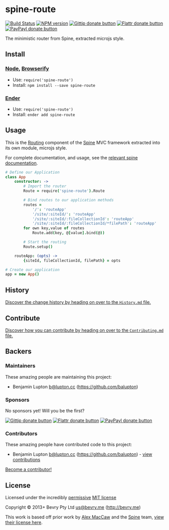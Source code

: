 
<!-- TITLE/ -->

# spine-route

<!-- /TITLE -->


<!-- BADGES/ -->

[![Build Status](http://img.shields.io/travis-ci/bevry/spine-route.png?branch=master)](http://travis-ci.org/bevry/spine-route "Check this project's build status on TravisCI")
[![NPM version](http://badge.fury.io/js/spine-route.png)](https://npmjs.org/package/spine-route "View this project on NPM")
[![Gittip donate button](http://img.shields.io/gittip/bevry.png)](https://www.gittip.com/bevry/ "Donate weekly to this project using Gittip")
[![Flattr donate button](http://img.shields.io/flattr/donate.png?color=yellow)](http://flattr.com/thing/344188/balupton-on-Flattr "Donate monthly to this project using Flattr")
[![PayPayl donate button](http://img.shields.io/paypal/donate.png?color=yellow)](https://www.paypal.com/cgi-bin/webscr?cmd=_s-xclick&hosted_button_id=QB8GQPZAH84N6 "Donate once-off to this project using Paypal")

<!-- /BADGES -->


<!-- DESCRIPTION/ -->

The minimistic router from Spine, extracted microjs style.

<!-- /DESCRIPTION -->


<!-- INSTALL/ -->

## Install

### [Node](http://nodejs.org/), [Browserify](http://browserify.org/)
- Use: `require('spine-route')`
- Install: `npm install --save spine-route`

### [Ender](http://ender.jit.su/)
- Use: `require('spine-route')`
- Install: `ender add spine-route`

<!-- /INSTALL -->


## Usage

This is the [Routing](http://spinejs.com/docs/routing) component of the [Spine](http://spinejs.com/) MVC framework extracted into its own module, microjs style.

For complete documentation, and usage, see the [relevant spine documentation](http://spinejs.com/docs/routing).

``` coffeescript
# Define our Application
class App
	constructor: ->
		# Import the router
		Route = require('spine-route').Route

		# Bind routes to our application methods
		routes =
			'/': 'routeApp'
			'/site/:siteId/': 'routeApp'
			'/site/:siteId/:fileCollectionId': 'routeApp'
			'/site/:siteId/:fileCollectionId/*filePath': 'routeApp'
		for own key,value of routes
			Route.add(key, @[value].bind(@))

		# Start the routing
		Route.setup()

	routeApp: (opts) ->
		{siteId, fileCollectionId, filePath} = opts

# Create our application
app = new App()
```


<!-- HISTORY/ -->

## History
[Discover the change history by heading on over to the `History.md` file.](https://github.com/bevry/spine-route/blob/master/History.md#files)

<!-- /HISTORY -->


<!-- CONTRIBUTE/ -->

## Contribute

[Discover how you can contribute by heading on over to the `Contributing.md` file.](https://github.com/bevry/spine-route/blob/master/Contributing.md#files)

<!-- /CONTRIBUTE -->


<!-- BACKERS/ -->

## Backers

### Maintainers

These amazing people are maintaining this project:

- Benjamin Lupton <b@lupton.cc> (https://github.com/balupton)

### Sponsors

No sponsors yet! Will you be the first?

[![Gittip donate button](http://img.shields.io/gittip/bevry.png)](https://www.gittip.com/bevry/ "Donate weekly to this project using Gittip")
[![Flattr donate button](http://img.shields.io/flattr/donate.png?color=yellow)](http://flattr.com/thing/344188/balupton-on-Flattr "Donate monthly to this project using Flattr")
[![PayPayl donate button](http://img.shields.io/paypal/donate.png?color=yellow)](https://www.paypal.com/cgi-bin/webscr?cmd=_s-xclick&hosted_button_id=QB8GQPZAH84N6 "Donate once-off to this project using Paypal")

### Contributors

These amazing people have contributed code to this project:

- Benjamin Lupton <b@lupton.cc> (https://github.com/balupton) - [view contributions](https://github.com/bevry/spine-route/commits?author=balupton)

[Become a contributor!](https://github.com/bevry/spine-route/blob/master/Contributing.md#files)

<!-- /BACKERS -->


<!-- LICENSE/ -->

## License

Licensed under the incredibly [permissive](http://en.wikipedia.org/wiki/Permissive_free_software_licence) [MIT license](http://creativecommons.org/licenses/MIT/)

Copyright &copy; 2013+ Bevry Pty Ltd <us@bevry.me> (http://bevry.me)

<!-- /LICENSE -->


This work is based off prior work by [Alex MacCaw](http://alexmaccaw.com/) and the [Spine](http://spinejs.com/) team, [view their license here](https://github.com/spine/spine/blob/master/LICENSE).